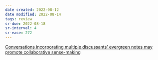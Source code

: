 ```yaml
---
date created: 2022-08-12
date modified: 2022-08-14
tags: review
sr-due: 2022-08-18
sr-interval: 4
sr-ease: 272
---
```


[Conversations incorporating multiple discussants’ evergreen notes may promote collaborative sense-making](https://notes.andymatuschak.org/z8NiytpoGGuh8okwPaca2qnScvc5xCqnS6JBN)
